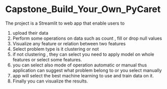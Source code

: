 # Capstone_Build_Your_Own_PyCaret


The project is a Streamlit to web app that enable users to 
1. upload their data
2. Perform some operations on data such as count , fill or drop null values 
3. Visualize any feature or relation between two features
4. Select problem type is it clustering or not
5. if not clustering , they can select you need to apply model on whole features or select some features.
6. you can select also mode of operation automatic or manual thus application can suggest what problem belong to or you select manually
7. app will select the best machine learning to use and train data on it.
8. Finally you can visualize the results.
   
 




